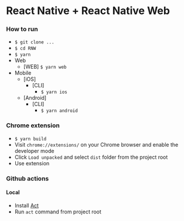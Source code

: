 # React Native + React Native Web

### How to run

- `$ git clone ...`
- `$ cd RNW`
- `$ yarn`
- Web
  - [WEB] `$ yarn web`
- Mobile
  - [iOS]
    - [CLI]
      - `$ yarn ios`
  - [Android]
    - [CLI]
      - `$ yarn android`
### Chrome extension

- `$ yarn build`
- Visit `chrome://extensions/` on your Chrome browser and enable the developer mode
- Click `Load unpacked` and select `dist` folder from the project root
- Use extension


### Github actions
#### Local 

- Install [Act](https://github.com/nektos/act)
- Run `act` command from project root 



